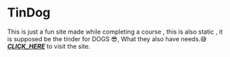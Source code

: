# TinDog
This is just a fun site made while completing a course , this is also static , it is supposed be the tinder for DOGS 😎, What they also have needs.😅
[**_CLICK_HERE_**](https://yuvrajsinghjadon.github.io/TinDog/) to visit the site.
